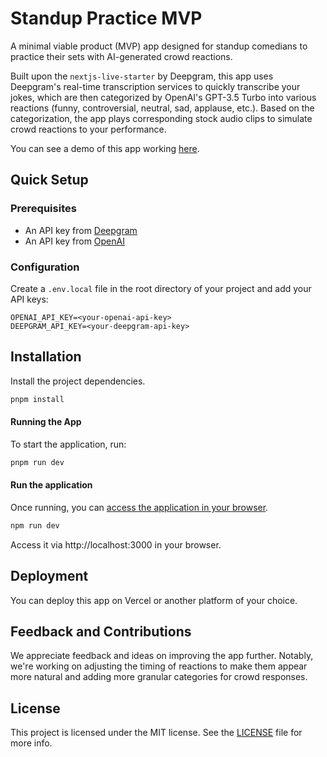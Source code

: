 # Standup Practice MVP

A minimal viable product (MVP) app designed for standup comedians to practice their sets with AI-generated crowd reactions. 

Built upon the `nextjs-live-starter` by Deepgram, this app uses Deepgram's real-time transcription services to quickly transcribe your jokes, which are then categorized by OpenAI's GPT-3.5 Turbo into various reactions (funny, controversial, neutral, sad, applause, etc.). Based on the categorization, the app plays corresponding stock audio clips to simulate crowd reactions to your performance.

You can see a demo of this app working [here]([http://your-placeholder-link.com](https://www.loom.com/share/2a8e84ba72a84bbe88f7f06b8ce69b31?sid=db1b35e5-5f96-4a7c-8fc8-58398e712232)).

## Quick Setup

### Prerequisites

- An API key from [Deepgram](https://deepgram.com/)
- An API key from [OpenAI](https://openai.com/)

### Configuration

Create a `.env.local` file in the root directory of your project and add your API keys:

```plaintext
OPENAI_API_KEY=<your-openai-api-key>
DEEPGRAM_API_KEY=<your-deepgram-api-key>
```

## Installation

Install the project dependencies.

```bash
pnpm install
```

#### Running the App

To start the application, run:

```bash
pnpm run dev
```

#### Run the application

Once running, you can [access the application in your browser](http://localhost:3000).

```bash
npm run dev
```

Access it via http://localhost:3000 in your browser.

## Deployment

You can deploy this app on Vercel or another platform of your choice.

## Feedback and Contributions

We appreciate feedback and ideas on improving the app further. Notably, we're working on adjusting the timing of reactions to make them appear more natural and adding more granular categories for crowd responses.

## License

This project is licensed under the MIT license. See the [LICENSE](./LICENSE) file for more info.

